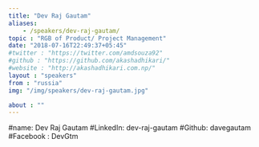 ```yaml
---
title: "Dev Raj Gautam"
aliases:
    - /speakers/dev-raj-gautam/
topic : "RGB of Product/ Project Management"
date: "2018-07-16T22:49:37+05:45"
#twitter : "https://twitter.com/amdsouza92"
#github : "https://github.com/akashadhikari/"
#website : "http://akashadhikari.com.np/"
layout : "speakers"
from : "russia"
img: "/img/speakers/dev-raj-gautam.jpg"

about : ""
---
```

#name: Dev Raj Gautam
#LinkedIn: dev-raj-gautam
#Github: davegautam
#Facebook : DevGtm
